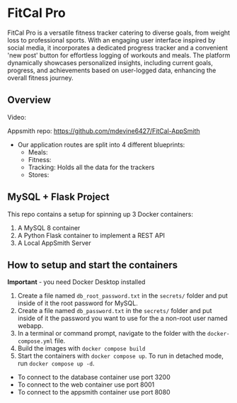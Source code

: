 # FitCal Pro
FitCal Pro is a versatile fitness tracker catering to diverse goals, from weight loss to professional sports. With an engaging user interface inspired by social media, it incorporates a dedicated progress tracker and a convenient 'new post' button for effortless logging of workouts and meals. The platform dynamically showcases personalized insights, including current goals, progress, and achievements based on user-logged data, enhancing the overall fitness journey.

## Overview

Video:

Appsmith repo: https://github.com/mdevine6427/FitCal-AppSmith

- Our application routes are split into 4 different blueprints:
    - Meals:
    - Fitness:
    - Tracking: Holds all the data for the trackers
    - Stores:



## MySQL + Flask Project

This repo contains a setup for spinning up 3 Docker containers: 
1. A MySQL 8 container
1. A Python Flask container to implement a REST API
1. A Local AppSmith Server

## How to setup and start the containers
**Important** - you need Docker Desktop installed

1. Create a file named `db_root_password.txt` in the `secrets/` folder and put inside of it the root password for MySQL. 
1. Create a file named `db_password.txt` in the `secrets/` folder and put inside of it the password you want to use for the a non-root user named webapp. 
1. In a terminal or command prompt, navigate to the folder with the `docker-compose.yml` file.  
1. Build the images with `docker compose build`
1. Start the containers with `docker compose up`.  To run in detached mode, run `docker compose up -d`. 

- To connect to the database container use port 3200
- To connect to the web container use port 8001
- To connect to the appsmith container use port 8080




